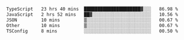 <!--START_SECTION:waka-->

```txt
TypeScript   23 hrs 40 mins  █████████████████████▓░░░   86.98 %
JavaScript   2 hrs 52 mins   ██▓░░░░░░░░░░░░░░░░░░░░░░   10.56 %
JSON         10 mins         ▒░░░░░░░░░░░░░░░░░░░░░░░░   00.67 %
Other        10 mins         ▒░░░░░░░░░░░░░░░░░░░░░░░░   00.67 %
TSConfig     8 mins          ░░░░░░░░░░░░░░░░░░░░░░░░░   00.50 %
```

<!--END_SECTION:waka-->
